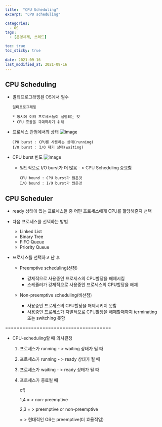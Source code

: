 ```yaml
---
title:  "CPU Scheduling"
excerpt: "CPU scheduling"

categories:
  - OS
tags:
  - [운영체제, 쓰레드]

toc: true
toc_sticky: true
 
date: 2021-09-16
last_modified_at: 2021-09-16
---
```

## CPU Scheduling
* 멀티프로그래밍된 OS에서 필수
      
      멀티프로그래밍

      * 동시에 여러 프로세스들이 실행되는 것
      * CPU 효율을 극대화하기 위해

* 프로세스 관점에서의 상태
![image](https://user-images.githubusercontent.com/70308853/133604245-4643e2cc-5ea0-42b6-91b0-e3bee78ad5ff.png)
      
      CPU burst : CPU를 사용하는 상태(running)
      I/O burst : I/O 대기 상태(waiting)

* CPU burst 빈도
![image](https://user-images.githubusercontent.com/70308853/133604599-afa0c793-00a7-4e9b-93bb-dc2c5aa50fd6.png)

  * 일반적으로 I/O burst가 더 많음 - > CPU Scheduling 중요함

        CPU bound : CPU burst가 많은것
        I/O bound : I/O burst가 많은것

## CPU Scheduler
* ready 상태에 있는 프로세스들 중 어떤 프로세스에게 CPU를 할당해줄지 선택

* 다음 프로세스를 선택하는 방법
  * Linked List
  * Binary Tree
  * FIFO Queue
  * Priority Queue

* 프로세스를 선택하고 난 후
  * Preemptive scheduling(선점)
    * 강제적으로 사용중인 프로세스의 CPU할당을 해제시킴
    * 스케쥴러가 강제적으로 사용중인 프로세스의 CPU할당을 해제

  * Non-preemptive scheduling(비선점)
    * 사용중인 프로세스의 CPU할당을 해제시키지 못함
    * 사용중인 프로세스가 자발적으로 CPU할당을 해제할때까지 terminating 또는 switching 못함

=====================================
* CPU-scheduling할 때 의사결정
  1. 프로세스가 running - > waiting 상태가 될 때
  2. 프로세스가 running - > ready 상태가 될 때
  3. 프로세스가 waiting - > ready 상태가 될 때
  4. 프로세스가 종료될 때

      cf) 
      
      1,4 = > non-preemptive

      2,3 = > preemptive or non-preemptive
      
       = > 현대적인 OS는 preemptive(더 효율적임)

      
      